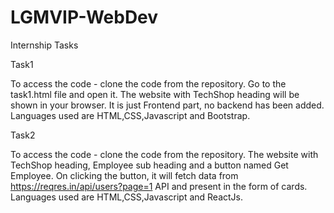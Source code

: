 # LGMVIP-WebDev
 Internship Tasks
 
 Task1
 
 To access the code - clone the code from the repository.
 Go to the task1.html file and open it.
 The website with TechShop heading will be shown in your browser.
 It is just Frontend part, no backend has been added.
 Languages used are HTML,CSS,Javascript and Bootstrap.
 
 
 Task2
 
 To access the code - clone the code from the repository.
 The website with TechShop heading, Employee sub heading and a button named Get Employee.
 On clicking the button, it will fetch data from https://reqres.in/api/users?page=1 API and present in the form of cards.
 Languages used are HTML,CSS,Javascript and ReactJs.

 
 
 
